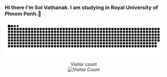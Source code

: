 ### Hi there I'm Sol Vathanak. I am studying in Royal University of Phnom Penh.👋
<a href=#><img src="contributions.svg"></a>
<p align="center"> 
  Visitor count<br>
  <img src="https://komarev.com/ghpvc/?username=VathanakSol&color=blue" alt="Visitor Count"/>
</p>

<!--
**VathanakSol/VathanakSol** is a ✨ _special_ ✨ repository because its `README.md` (this file) appears on your GitHub profile.

Here are some ideas to get you started:

- 🔭 I’m currently working on ...
- 🌱 I’m currently learning ...
- 👯 I’m looking to collaborate on ...
- 🤔 I’m looking for help with ...
- 💬 Ask me about ...
- 📫 How to reach me: ...
- 😄 Pronouns: ...
- ⚡ Fun fact: ...
-->
